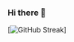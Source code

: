 ### Hi there 👋
[![GitHub Streak](https://streak-stats.demolab.com?user=lbmrmnkvsk&theme=dark&hide_current_streak=true&hide_longest_streak=true)]

<!--
**lbmrmnkvsk/lbmrmnkvsk** is a ✨ _special_ ✨ repository because its `README.md` (this file) appears on your GitHub profile.


